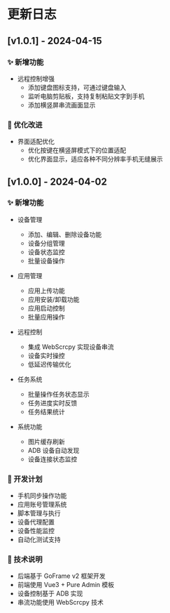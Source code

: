 # 更新日志

## [v1.0.1] - 2024-04-15

### ✨ 新增功能
- 远程控制增强
  - 添加键盘图标支持，可通过键盘输入
  - 监听电脑剪贴板，支持复制粘贴文字到手机
  - 添加横竖屏串流画面显示

### 🔄 优化改进
- 界面适配优化
  - 优化按键在横竖屏模式下的位置适配
  - 优化界面显示，适应各种不同分辨率手机无缝展示

## [v1.0.0] - 2024-04-02

### ✨ 新增功能
- 设备管理
  - 添加、编辑、删除设备功能
  - 设备分组管理
  - 设备状态监控
  - 批量设备操作

- 应用管理
  - 应用上传功能
  - 应用安装/卸载功能
  - 应用启动控制
  - 批量应用操作

- 远程控制
  - 集成 WebScrcpy 实现设备串流
  - 设备实时操控
  - 低延迟传输优化

- 任务系统
  - 批量操作任务状态显示
  - 任务进度实时反馈
  - 任务结果统计

- 系统功能
  - 图片缓存刷新
  - ADB 设备自动发现
  - 设备连接状态监控

### 🎯 开发计划
- 手机同步操作功能
- 应用账号管理系统
- 脚本管理与执行
- 设备代理配置
- 设备性能监控
- 自动化测试支持

### 📝 技术说明
- 后端基于 GoFrame v2 框架开发
- 前端使用 Vue3 + Pure Admin 模板
- 设备控制基于 ADB 实现
- 串流功能使用 WebScrcpy 技术 